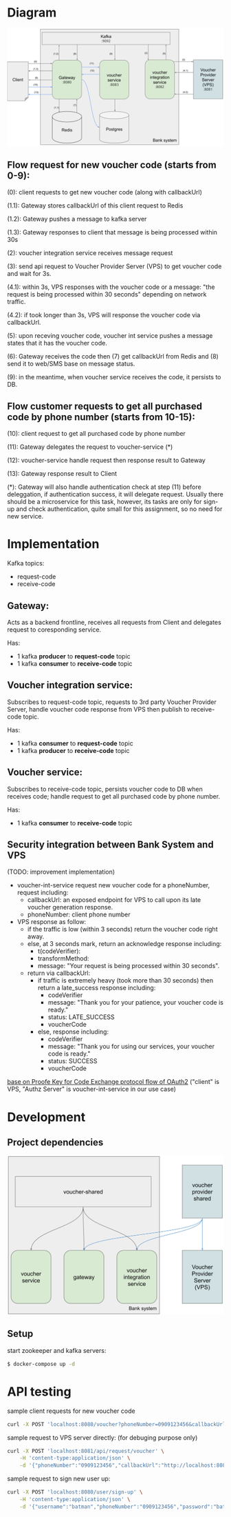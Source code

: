 # Diagram
![flow diagram svg](flow-diagram.svg "flow diagram")

## Flow request for new voucher code (starts from 0-9):
(0): client requests to get new voucher code (along with callbackUrl)

(1.1): Gateway stores callbackUrl of this client request to Redis

(1.2): Gateway pushes a message to kafka server

(1.3): Gateway responses to client that message is being processed within 30s

(2): voucher integration service receives message request

(3): send api request to Voucher Provider Server (VPS) to get voucher code and wait for 3s.

(4.1): within 3s, VPS responses with the voucher code or a message: "the request is being processed within 30 seconds" depending on network traffic.

(4.2): if took longer than 3s, VPS will response the voucher code via callbackUrl.

(5): upon receving voucher code, voucher int service pushes a message states that it has the voucher code.

(6): Gateway receives the code then (7) get callbackUrl from Redis and (8) send it to web/SMS base on message status.

(9): in the meantime, when voucher service receives the code, it persists to DB.

## Flow customer requests to get all purchased code by phone number (starts from 10-15):
(10): client request to get all purchased code by phone number

(11): Gateway delegates the request to voucher-service (*)

(12): voucher-service handle request then response result to Gateway

(13): Gateway response result to Client

(*): Gateway will also handle authentication check at step (11) before deleggation, if authentication success, it will delegate request. Usually there should be a microservice for this task, however, its tasks are only for sign-up and check authentication, quite small for this assignment, so no need for new service.

# Implementation
Kafka topics:
- request-code
- receive-code

## Gateway:
Acts as a backend frontline, receives all requests from Client and delegates request to coresponding service.

Has:
- 1 kafka **producer** to **request-code** topic
- 1 kafka **consumer** to **receive-code** topic

## Voucher integration service:
Subscribes to request-code topic, requests to 3rd party Voucher Provider Server, handle voucher code response from VPS then publish to receive-code topic.

Has:
- 1 kafka **consumer** to **request-code** topic
- 1 kafka **producer** to **receive-code** topic

## Voucher service:
Subscribes to receive-code topic, persists voucher code to DB when receives code; handle request to get all purchased code by phone number.

Has:
- 1 kafka **consumer** to **receive-code** topic

## Security integration between Bank System and VPS
(TODO: improvement implementation)
- voucher-int-service request new voucher code for a phoneNumber, request including:
    - callbackUrl: an exposed endpoint for VPS to call upon its late voucher generation response.
    - phoneNumber: client phone number
- VPS response as follow:
    - if the traffic is low (within 3 seconds) return the voucher code right away.
    - else, at 3 seconds mark, return an acknowledge response including:
        - t(codeVerifier):
        - transformMethod:
        - message: "Your request is being processed within 30 seconds".
    - return via callbackUrl:
        - if traffic is extremely heavy (took more than 30 seconds) then return a late_success response including:
            - codeVerifier
            - message: "Thank you for your patience, your voucher code is ready."
            - status: LATE_SUCCESS
            - voucherCode
        - else, response including:
            - codeVerifier
            - message: "Thank you for using our services, your voucher code is ready."
            - status: SUCCESS
            - voucherCode

[base on Proofe Key for Code Exchange protocol flow of OAuth2](https://datatracker.ietf.org/doc/html/rfc7636#section-1.1)
("client" is VPS, "Authz Server" is voucher-int-service in our use case)

# Development
## Project dependencies
![services-dependency-graph svg](services-dependency-graph.svg "services dependency graph")

## Setup
start zookeeper and kafka servers:
```bash
$ docker-compose up -d
```

# API testing
sample client requests for new voucher code
```bash
curl -X POST 'localhost:8080/voucher?phoneNumber=0909123456&callbackUrl=https://www.some-web.com/api/voucher-code/callback'
```

sample request to VPS server directly: (for debuging purpose only)
```bash
curl -X POST 'localhost:8081/api/request/voucher' \
    -H 'content-type:application/json' \
    -d '{"phoneNumber":"0909123456","callbackUrl":"http://localhost:8082/api/voucher-code/vps/response"}'
```

sample request to sign new user up:
```bash
curl -X POST 'localhost:8080/user/sign-up' \
    -H 'content-type:application/json' \
    -d '{"username":"batman","phoneNumber":"0909123456","password":"batpass"}'
```
